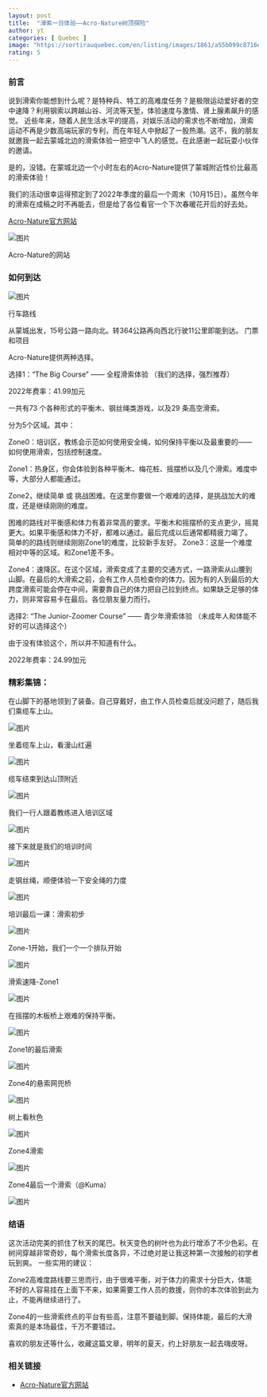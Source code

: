 ```yaml
---
layout: post
title:  "滑索一日体验——Acro-Nature树顶探险"
author: yt
categories: [ Quebec ]
image: "https://sortirauquebec.com/en/listing/images/1861/a55b099c8716e1ca382dcc1ffbac2b59-acro-nature-du-sommet-morin-heights-du-haut-des-airs.jpg"
rating: 5
---
```


### 前言

说到滑索你能想到什么呢？是特种兵、特工的高难度任务？是极限运动爱好者的空中速降？利用钢索以跨越山谷、河流等天堑，体验速度与激情、肾上腺素飙升的感觉。
近些年来，随着人民生活水平的提高，对娱乐活动的需求也不断增加，滑索运动不再是少数高端玩家的专利，而在年轻人中掀起了一股热潮。这不，我的朋友就邀我一起去蒙城北边的滑索体验一把空中飞人的感觉。在此感谢一起玩耍小伙伴的邀请。

是的，没错。在蒙城北边一个小时左右的Acro-Nature提供了蒙城附近性价比最高的滑索体验！

我们的活动很幸运得预定到了2022年季度的最后一个周末（10月15日）。虽然今年的滑索在成稿之时不再能去，但是给了各位看官一个下次春暖花开后的好去处。

[Acro-Nature官方网站](https://www.sommets.com/en/acro-nature/)

![图片](../assets/images/acro-nature/1.png)

Acro-Nature的网站

### 如何到达

![图片](../assets/images/acro-nature/2.png)

行车路线

从蒙城出发，15号公路一路向北。转364公路再向西北行驶11公里即能到达。
门票和项目

Acro-Nature提供两种选择。

选择1：“The Big Course” —— 全程滑索体验
（我们的选择，强烈推荐）

2022年费率：41.99加元

一共有73 个各种形式的平衡木、钢丝绳类游戏，以及29 条高空滑索。

分为5个区域。其中：

Zone0：培训区，教练会示范如何使用安全绳，如何保持平衡以及最重要的——如何使用滑索，包括控制速度。

Zone1：热身区，你会体验到各种平衡木、梅花桩、摇摆桥以及几个滑索。难度中等，大部分人都能通过。

Zone2，继续简单 或 挑战困难。在这里你要做一个艰难的选择，是挑战加大的难度，还是继续刚刚的难度。

困难的路线对平衡感和体力有着非常高的要求。平衡木和摇摆桥的支点更少，摇晃更大。如果平衡感和体力不好，都难以通过。最后完成以后通常都精疲力竭了。
简单的的路线则继续刚刚Zone1的难度，比较新手友好。
Zone3：这是一个难度相对中等的区域。和Zone1差不多。

Zone4：速降区。在这个区域，滑索变成了主要的交通方式，一路滑索从山腰到山脚。在最后的大滑索之前，会有工作人员检查你的体力。因为有的人到最后的大跨度滑索可能会停在中间，需要靠自己的体力把自己拉到终点。如果缺乏足够的体力，则非常容易卡在最后。各位朋友量力而行。

选择2: “The Junior-Zoomer Course” —— 青少年滑索体验
（未成年人和体能不好的可以选择这个）

由于没有体验这个，所以并不知道有什么。

2022年费率：24.99加元

### 精彩集锦：

在山脚下的基地领到了装备。自己穿戴好，由工作人员检查后就没问题了，随后我们乘缆车上山。

![图片](../assets/images/acro-nature/3.jfif)

坐着缆车上山，看漫山红遍

![图片](../assets/images/acro-nature/4.jfif)

缆车结束到达山顶附近

![图片](../assets/images/acro-nature/5.jfif)

我们一行人跟着教练进入培训区域

![图片](../assets/images/acro-nature/6.jfif)

接下来就是我们的培训时间

![图片](../assets/images/acro-nature/7.gif)

走钢丝绳，顺便体验一下安全绳的力度

![图片](../assets/images/acro-nature/8.gif)

培训最后一课：滑索初步

![图片](../assets/images/acro-nature/9.jfif)

Zone-1开始，我们一个一个排队开始

![图片](../assets/images/acro-nature/10.gif)

滑索速降-Zone1

![图片](../assets/images/acro-nature/11.jfif)

在摇摆的木板桥上艰难的保持平衡。

![图片](../assets/images/acro-nature/12.gif)

Zone1的最后滑索

![图片](../assets/images/acro-nature/13.jfif)

Zone4的悬索网兜桥

![图片](../assets/images/acro-nature/14.jfif)

树上看秋色

![图片](../assets/images/acro-nature/15.gif)

Zone4滑索


![图片](../assets/images/acro-nature/16.gif)

Zone4最后一个滑索（@Kuma）

![图片](../assets/images/acro-nature/17.gif)

### 结语

这次活动完美的抓住了秋天的尾巴。秋天变色的树叶也为此行增添了不少色彩。在树间穿越非常奇妙，每个滑索长度各异，不过绝对是让我这种第一次接触的初学者玩到爽。
一些实用的建议：

Zone2高难度路线要三思而行，由于很难平衡，对于体力的需求十分巨大，体能不好的人容易挂在上面下不来，如果需要工作人员的救援，则你的本次体验到此为止，不能再继续进行了。

Zone4的一些滑索终点的平台有些高，注意不要磕到脚。保持体能，最后的大滑索真的是本场最佳，千万不要错过。

喜欢的朋友还等什么，收藏这篇文章，明年的夏天，约上好朋友一起去嗨皮呀。

### 相关链接

* [Acro-Nature官方网站](https://www.sommets.com/en/acro-nature/)